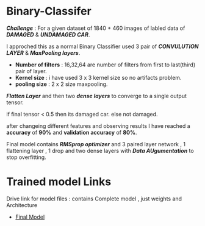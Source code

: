 # Binary-Classifer
***Challenge*** : For a given dataset of 1840 + 460 images of labled data of ***DAMAGED*** & ***UNDAMAGED CAR***.

I approched this as a normal Binary Classifier used 3 pair of ***CONVULUTION LAYER*** & ***MaxPooling layers***.

   - **Number of filters** : 16,32,64 are number of filters from first to last(third) pair of layer.
   - **Kernel size** : i have used 3 x 3 kernel size so no artifacts problem.
   - **pooling size** : 2 x 2 size maxpooling.

***Flatten Layer*** and then two ***dense layers*** to converge to a single output tensor.

if final tensor < 0.5 then its damaged car.
else not damaged.

after changeing different features and observing results I have reached a **accuracy** of **90%** and **validation accuracy** of **80%**.

Final model contains ***RMSprop optimizer*** and 3 paired layer network , 1 flattening layer , 1 drop and two dense layers with ***Data AUgumentation*** to stop overfitting.


# Trained model Links
Drive link for model files :  contains Complete model , just weights and Architecture
- [Final Model](https://drive.google.com/drive/folders/1LR_GIB5qMfYx2llIDBJOQ-vhVlH5Fohh?usp=sharing)
